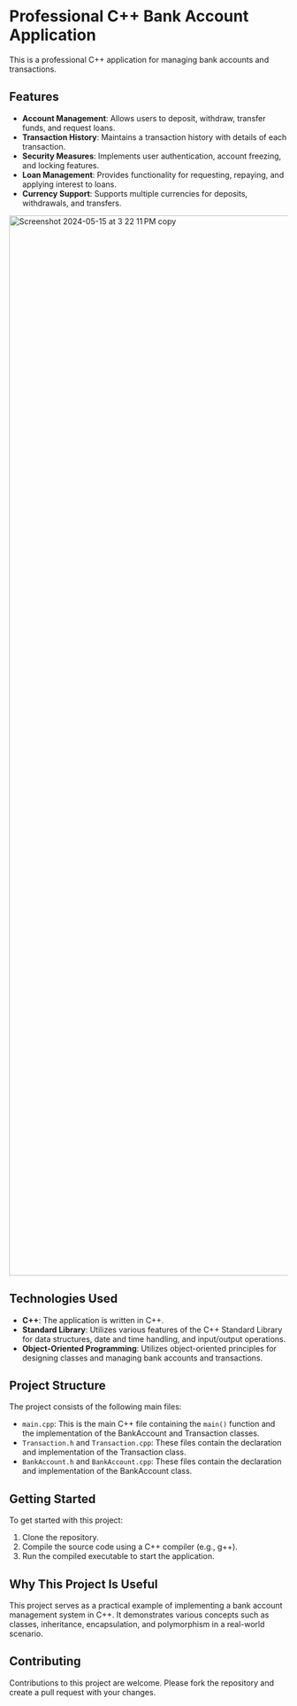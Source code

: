 # Professional C++ Bank Account Application

This is a professional C++ application for managing bank accounts and transactions.

## Features

- **Account Management**: Allows users to deposit, withdraw, transfer funds, and request loans.
- **Transaction History**: Maintains a transaction history with details of each transaction.
- **Security Measures**: Implements user authentication, account freezing, and locking features.
- **Loan Management**: Provides functionality for requesting, repaying, and applying interest to loans.
- **Currency Support**: Supports multiple currencies for deposits, withdrawals, and transfers.

<img width="1915" alt="Screenshot 2024-05-15 at 3 22 11 PM copy" src="https://github.com/shuddha2021/BankEase-Simplify-Your-Finances/assets/81951239/802428ac-6ec7-49ba-a609-3a56dd03b953">

## Technologies Used

- **C++**: The application is written in C++.
- **Standard Library**: Utilizes various features of the C++ Standard Library for data structures, date and time handling, and input/output operations.
- **Object-Oriented Programming**: Utilizes object-oriented principles for designing classes and managing bank accounts and transactions.

## Project Structure

The project consists of the following main files:

- `main.cpp`: This is the main C++ file containing the `main()` function and the implementation of the BankAccount and Transaction classes.
- `Transaction.h` and `Transaction.cpp`: These files contain the declaration and implementation of the Transaction class.
- `BankAccount.h` and `BankAccount.cpp`: These files contain the declaration and implementation of the BankAccount class.

## Getting Started

To get started with this project:

1. Clone the repository.
2. Compile the source code using a C++ compiler (e.g., g++).
3. Run the compiled executable to start the application.

## Why This Project Is Useful

This project serves as a practical example of implementing a bank account management system in C++. It demonstrates various concepts such as classes, inheritance, encapsulation, and polymorphism in a real-world scenario.

## Contributing

Contributions to this project are welcome. Please fork the repository and create a pull request with your changes.
